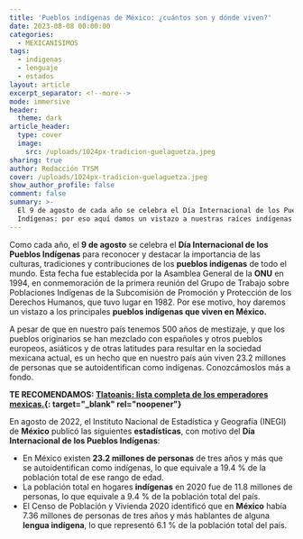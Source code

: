 ```yaml
---
title: 'Pueblos indígenas de México: ¿cuántos son y dónde viven?'
date: 2023-08-08 00:00:00
categories:
  - MEXICANISIMOS
tags:
  - indigenas
  - lenguaje
  - estados
layout: article
excerpt_separator: <!--more-->
mode: immersive
header:
  theme: dark
article_header:
  type: cover
  image:
    src: /uploads/1024px-tradicion-guelaguetza.jpeg
sharing: true
author: Redacción TYSM
cover: /uploads/1024px-tradicion-guelaguetza.jpeg
show_author_profile: false
comment: false
summary: >-
  El 9 de agosto de cada año se celebra el Día Internacional de los Pueblos
  Indígenas: por eso aquí damos un vistazo a nuestras raíces indígenas.
---
```

Como cada año, el **9 de agosto**&nbsp;se celebra el **Día Internacional de los Pueblos Indígenas**&nbsp;para reconocer y destacar la importancia de las culturas, tradiciones y contribuciones de los **pueblos indígenas** de todo el mundo. Esta fecha fue establecida por la Asamblea General de la **ONU** en 1994, en conmemoración de la primera reunión del Grupo de Trabajo sobre Poblaciones Indígenas de la Subcomisión de Promoción y Protección de los Derechos Humanos, que tuvo lugar en 1982. Por ese motivo, hoy daremos un vistazo a los principales **pueblos indígenas que viven en México.**

A pesar de que en nuestro país tenemos 500 años de mestizaje, y que los pueblos originarios se han mezclado con españoles y otros pueblos europeos, asiáticos y de otras latitudes para resultar en la sociedad mexicana actual, es un hecho que en nuestro país aún viven 23.2 millones de personas que se autoidentifican como indígenas. Conozcámoslos más a fondo.

**TE RECOMENDAMOS: [Tlatoanis: lista completa de los emperadores mexicas.](https://blog.tonoysumariachi.com/historia/2022/06/08/tlatoanis-lista-completa-de-los-emperadores-mexicas.html){: target="_blank" rel="noopener"}**

En agosto de 2022, el Instituto Nacional de Estadística y Geografía (INEGI) de **México** publicó las siguientes **estadísticas**, con motivo del **Día Internacional de los Pueblos Indígenas**\:&nbsp;

* En México existen **23\.2 millones de personas** de tres años y más que se autoidentifican como indígenas, lo que equivale a 19.4 % de la población total de ese rango de edad.
* La población total en hogares **indígenas**&nbsp;en 2020 fue de 11.8 millones de personas, lo que equivale a 9.4 % de la población total del país.
* El Censo de Población y Vivienda 2020 identificó que en **México** había 7.36 millones de personas de tres años y más hablantes de alguna **lengua indígena**, lo que representó 6.1 % de la población total del país.